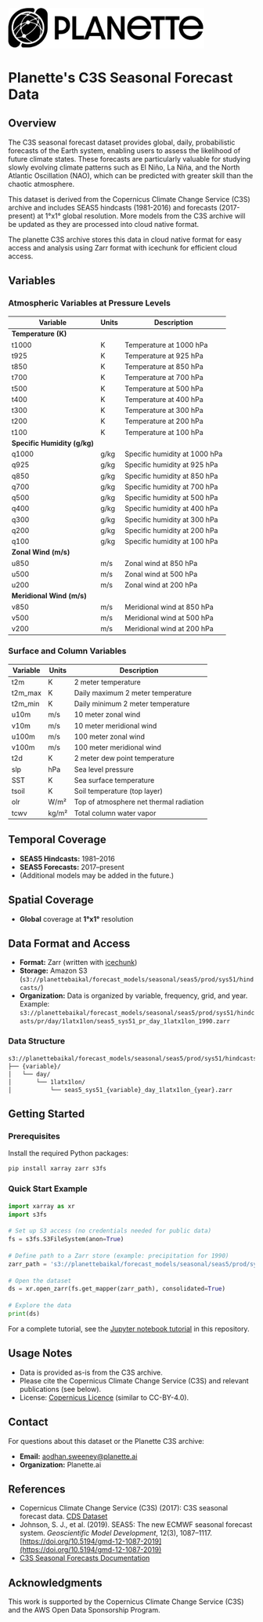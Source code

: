 <img src="planette_icon.png" alt="Planette Logo" width="400"/>

# Planette's C3S Seasonal Forecast Data

## Overview

The C3S seasonal forecast dataset provides global, daily, probabilistic forecasts of the Earth system, enabling users to assess the likelihood of future climate states. These forecasts are particularly valuable for studying slowly evolving climate patterns such as El Niño, La Niña, and the North Atlantic Oscillation (NAO), which can be predicted with greater skill than the chaotic atmosphere.

This dataset is derived from the Copernicus Climate Change Service (C3S) archive and includes SEAS5 hindcasts (1981-2016) and forecasts (2017-present) at 1°x1° global resolution. More models from the C3S archive will be updated as they are processed into cloud native format.

The planette C3S archive stores this data in cloud native format for easy access and analysis using Zarr format with icechunk for efficient cloud access.

## Variables

### Atmospheric Variables at Pressure Levels

| Variable                | Units     | Description                                 |
|-------------------------|-----------|---------------------------------------------|
| **Temperature (K)**     |           |                                             |
| t1000                   | K         | Temperature at 1000 hPa                     |
| t925                    | K         | Temperature at 925 hPa                      |
| t850                    | K         | Temperature at 850 hPa                      |
| t700                    | K         | Temperature at 700 hPa                      |
| t500                    | K         | Temperature at 500 hPa                      |
| t400                    | K         | Temperature at 400 hPa                      |
| t300                    | K         | Temperature at 300 hPa                      |
| t200                    | K         | Temperature at 200 hPa                      |
| t100                    | K         | Temperature at 100 hPa                      |
| **Specific Humidity (g/kg)** |       |                                             |
| q1000                   | g/kg      | Specific humidity at 1000 hPa               |
| q925                    | g/kg      | Specific humidity at 925 hPa                |
| q850                    | g/kg      | Specific humidity at 850 hPa                |
| q700                    | g/kg      | Specific humidity at 700 hPa                |
| q500                    | g/kg      | Specific humidity at 500 hPa                |
| q400                    | g/kg      | Specific humidity at 400 hPa                |
| q300                    | g/kg      | Specific humidity at 300 hPa                |
| q200                    | g/kg      | Specific humidity at 200 hPa                |
| q100                    | g/kg      | Specific humidity at 100 hPa                |
| **Zonal Wind (m/s)**    |           |                                             |
| u850                    | m/s       | Zonal wind at 850 hPa                       |
| u500                    | m/s       | Zonal wind at 500 hPa                       |
| u200                    | m/s       | Zonal wind at 200 hPa                       |
| **Meridional Wind (m/s)** |         |                                             |
| v850                    | m/s       | Meridional wind at 850 hPa                  |
| v500                    | m/s       | Meridional wind at 500 hPa                  |
| v200                    | m/s       | Meridional wind at 200 hPa                  |

### Surface and Column Variables

| Variable                | Units     | Description                                 |
|-------------------------|-----------|---------------------------------------------|
| t2m                     | K         | 2 meter temperature                         |
| t2m_max                 | K         | Daily maximum 2 meter temperature           |
| t2m_min                 | K         | Daily minimum 2 meter temperature           |
| u10m                    | m/s       | 10 meter zonal wind                         |
| v10m                    | m/s       | 10 meter meridional wind                    |
| u100m                   | m/s       | 100 meter zonal wind                        |
| v100m                   | m/s       | 100 meter meridional wind                   |
| t2d                     | K         | 2 meter dew point temperature               |
| slp                     | hPa       | Sea level pressure                          |
| SST                     | K         | Sea surface temperature                     |
| tsoil                   | K         | Soil temperature (top layer)                |
| olr                     | W/m²      | Top of atmosphere net thermal radiation     |
| tcwv                    | kg/m²     | Total column water vapor                    |

## Temporal Coverage

- **SEAS5 Hindcasts:** 1981–2016
- **SEAS5 Forecasts:** 2017–present
- (Additional models may be added in the future.)

## Spatial Coverage

- **Global** coverage at **1°x1°** resolution

## Data Format and Access

- **Format:** Zarr (written with [icechunk](https://github.com/earth-mover/icechunk))
- **Storage:** Amazon S3 (`s3://planettebaikal/forecast_models/seasonal/seas5/prod/sys51/hindcasts/`)
- **Organization:** Data is organized by variable, frequency, grid, and year.  
  Example:  
  `s3://planettebaikal/forecast_models/seasonal/seas5/prod/sys51/hindcasts/pr/day/1latx1lon/seas5_sys51_pr_day_1latx1lon_1990.zarr`

### Data Structure

```
s3://planettebaikal/forecast_models/seasonal/seas5/prod/sys51/hindcasts/
├── {variable}/
│   └── day/
│       └── 1latx1lon/
│           └── seas5_sys51_{variable}_day_1latx1lon_{year}.zarr
```

## Getting Started

### Prerequisites

Install the required Python packages:

```bash
pip install xarray zarr s3fs
```

### Quick Start Example

```python
import xarray as xr
import s3fs

# Set up S3 access (no credentials needed for public data)
fs = s3fs.S3FileSystem(anon=True)

# Define path to a Zarr store (example: precipitation for 1990)
zarr_path = 's3://planettebaikal/forecast_models/seasonal/seas5/prod/sys51/hindcasts/pr/day/1latx1lon/seas5_sys51_pr_day_1latx1lon_1990.zarr'

# Open the dataset
ds = xr.open_zarr(fs.get_mapper(zarr_path), consolidated=True)

# Explore the data
print(ds)
```

For a complete tutorial, see the [Jupyter notebook tutorial](c3s_seasonal_forecast_tutorial.ipynb) in this repository.

## Usage Notes

- Data is provided as-is from the C3S archive.
- Please cite the Copernicus Climate Change Service (C3S) and relevant publications (see below).
- License: [Copernicus Licence](https://cds.climate.copernicus.eu/api/v2/terms/static/licence-to-use-copernicus-products.pdf) (similar to CC-BY-4.0).

## Contact

For questions about this dataset or the Planette C3S archive:
- **Email:** aodhan.sweeney@planette.ai
- **Organization:** Planette.ai

## References

- Copernicus Climate Change Service (C3S) (2017): C3S seasonal forecast data. [CDS Dataset](https://cds.climate.copernicus.eu/cdsapp#!/dataset/seasonal-original-single-levels)
- Johnson, S. J., et al. (2019). SEAS5: The new ECMWF seasonal forecast system. *Geoscientific Model Development*, 12(3), 1087–1117. [https://doi.org/10.5194/gmd-12-1087-2019](https://doi.org/10.5194/gmd-12-1087-2019)
- [C3S Seasonal Forecasts Documentation](https://climate.copernicus.eu/seasonal-forecasts)

## Acknowledgments

This work is supported by the Copernicus Climate Change Service (C3S) and the AWS Open Data Sponsorship Program. 